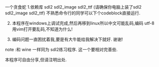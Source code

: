 一个贪食蛇
1.依赖库 sdl2 sdl2_image sdl2_ttf (请确保你电脑上装了sdl2 sdl2_image sdl2_ttf) 不熟悉命令行的同学可以下个codeblock直接运行. 

2. 本程序在windows上调试完成,然后再移到linux所以中文可能乱码,编码 utf-8 用vim打开要乱码,不知道为什么!

3. 编码问题一直困扰着我,要是有大牛能给我解决下就好.  谢谢!

note :和 wine 一样同为 sdl2练习程序. 
这一个要相对完善些. 


本程序可自由分享,但请注明出处. 
